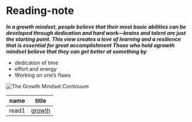 # Reading-note
***In a growth mindset, people believe that their most basic abilities can be developed through dedication and hard work—brains and talent are just the starting point. This view creates a love of learning and a resilience that is essential for great accomplishment
Those who hold agrowth mindset believe that they can get better at something by***

* dedication of time
* effort and energy
* Working on one’s flaws

![The Growth Mindset Continuum ](https://www.nexus-education.com/wp-content/uploads/2019/06/continuum.png)

name|title
---|---
read1|[growth](https://abdallahsuliman.github.io/reading-notes/read1)

